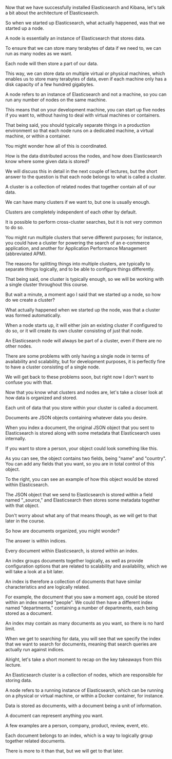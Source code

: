 Now that we have successfully installed Elasticsearch and Kibana, let's talk a bit about the architecture of Elasticsearch.

So when we started up Elasticsearch, what actually happened, was that we started up a node.

A node is essentially an instance of Elasticsearch that stores data.

To ensure that we can store many terabytes of data if we need to, we can run as many nodes as we want.

Each node will then store a part of our data.

This way, we can store data on multiple virtual or physical machines, which enables us to store many terabytes of data, even if each machine only has a disk capacity of a few hundred gigabytes.

A node refers to an instance of Elasticsearch and not a machine, so you can run any number of nodes on the same machine.

This means that on your development machine, you can start up five nodes if you want to, without having to deal with virtual machines or containers.

That being said, you should typically separate things in a production environment so that each node runs on a dedicated machine, a virtual machine, or within a container.

You might wonder how all of this is coordinated.

How is the data distributed across the nodes, and how does Elasticsearch know where some given data is stored?

We will discuss this in detail in the next couple of lectures, but the short answer to the question is that each node belongs to what is called a cluster.

A cluster is a collection of related nodes that together contain all of our data.

We can have many clusters if we want to, but one is usually enough.

Clusters are completely independent of each other by default.

It is possible to perform cross-cluster searches, but it is not very common to do so.

You might run multiple clusters that serve different purposes; for instance, you could have a cluster for powering the search of an e-commerce application, and another for Application Performance Management (abbreviated APM).

The reasons for splitting things into multiple clusters, are typically to separate things logically, and to be able to configure things differently.

That being said, one cluster is typically enough, so we will be working with a single cluster throughout this course.

But wait a minute, a moment ago I said that we started up a node, so how do we create a cluster?

What actually happened when we started up the node, was that a cluster was formed automatically.

When a node starts up, it will either join an existing cluster if configured to do so, or it will create its own cluster consisting of just that node.

An Elasticsearch node will always be part of a cluster, even if there are no other nodes.

There are some problems with only having a single node in terms of availability and scalability, but for development purposes, it is perfectly fine to have a cluster consisting of a single node.

We will get back to these problems soon, but right now I don't want to confuse you with that.

Now that you know what clusters and nodes are, let's take a closer look at how data is organized and stored.

Each unit of data that you store within your cluster is called a document.

Documents are JSON objects containing whatever data you desire.

When you index a document, the original JSON object that you sent to Elasticsearch is stored along with some metadata that Elasticsearch uses internally.

If you want to store a person, your object could look something like this.

As you can see, the object contains two fields, being "name" and "country". You can add any fields that you want, so you are in total control of this object.

To the right, you can see an example of how this object would be stored within Elasticsearch.

The JSON object that we send to Elasticsearch is stored within a field named "_source," and Elasticsearch then stores some metadata together with that object.

Don't worry about what any of that means though, as we will get to that later in the course.

So how are documents organized, you might wonder?

The answer is within indices.

Every document within Elasticsearch, is stored within an index.

An index groups documents together logically, as well as provide configuration options that are related to scalability and availability, which we will take a look at a bit later.

An index is therefore a collection of documents that have similar characteristics and are logically related.

For example, the document that you saw a moment ago, could be stored within an index named "people". We could then have a different index named "departments," containing a number of departments, each being stored as a document.

An index may contain as many documents as you want, so there is no hard limit.

When we get to searching for data, you will see that we specify the index that we want to search for documents, meaning that search queries are actually run against indices.

Alright, let's take a short moment to recap on the key takeaways from this lecture.

An Elasticsearch cluster is a collection of nodes, which are responsible for storing data.

A node refers to a running instance of Elasticsearch, which can be running on a physical or virtual machine, or within a Docker container, for instance.

Data is stored as documents, with a document being a unit of information.

A document can represent anything you want.

A few examples are a person, company, product, review, event, etc.

Each document belongs to an index, which is a way to logically group together related documents.

There is more to it than that, but we will get to that later.

